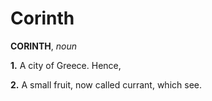 # Corinth

**CORINTH**, _noun_

**1.** A city of Greece. Hence,

**2.** A small fruit, now called currant, which see.